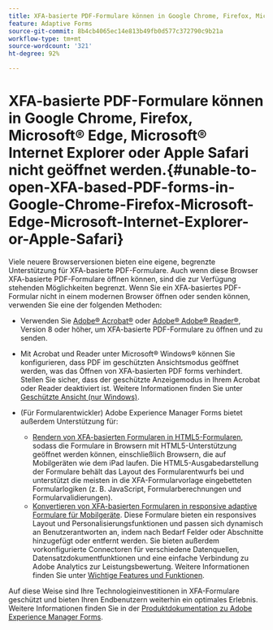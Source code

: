 ```yaml
---
title: XFA-basierte PDF-Formulare können in Google Chrome, Firefox, Microsoft® Edge, Microsoft® Internet Explorer oder Apple Safari nicht geöffnet werden.
feature: Adaptive Forms
source-git-commit: 8b4cb4065ec14e813b49fb0d577c372790c9b21a
workflow-type: tm+mt
source-wordcount: '321'
ht-degree: 92%

---
```



# XFA-basierte PDF-Formulare können in Google Chrome, Firefox, Microsoft® Edge, Microsoft® Internet Explorer oder Apple Safari nicht geöffnet werden.{#unable-to-open-XFA-based-PDF-forms-in-Google-Chrome-Firefox-Microsoft-Edge-Microsoft-Internet-Explorer-or-Apple-Safari}

Viele neuere Browserversionen bieten eine eigene, begrenzte Unterstützung für XFA-basierte PDF-Formulare. Auch wenn diese Browser XFA-basierte PDF-Formulare öffnen können, sind die zur Verfügung stehenden Möglichkeiten begrenzt. Wenn Sie ein XFA-basiertes PDF-Formular nicht in einem modernen Browser öffnen oder senden können, verwenden Sie eine der folgenden Methoden:

* Verwenden Sie [Adobe® Acrobat®](https://www.adobe.com/acrobat.html) oder [Adobe® Adobe® Reader®](https://get.adobe.com/de/reader/), Version 8 oder höher, um XFA-basierte PDF-Formulare zu öffnen und zu senden.
* Mit Acrobat und Reader unter Microsoft® Windows® können Sie konfigurieren, dass PDF im geschützten Ansichtsmodus geöffnet werden, was das Öffnen von XFA-basierten PDF forms verhindert. Stellen Sie sicher, dass der geschützte Anzeigemodus in Ihrem Acrobat oder Reader deaktiviert ist. Weitere Informationen finden Sie unter [Geschützte Ansicht (nur Windows)](https://helpx.adobe.com/de/reader/using/protected-mode-windows.html).
* (Für Formularentwickler) Adobe Experience Manager Forms bietet außerdem Unterstützung für:

   * [Rendern von XFA-basierten Formularen in HTML5-Formularen](https://experienceleague.adobe.com/docs/experience-manager-65/forms/html5-forms/introduction.html?lang=de#key-capabilities-of-html-forms-br), sodass die Formulare in Browsern mit HTML5-Unterstützung geöffnet werden können, einschließlich Browsern, die auf Mobilgeräten wie dem iPad laufen. Die HTML5-Ausgabedarstellung der Formulare behält das Layout des Formularentwurfs bei und unterstützt die meisten in die XFA-Formularvorlage eingebetteten Formularlogiken (z. B. JavaScript, Formularberechnungen und Formularvalidierungen).
   * [Konvertieren von XFA-basierten Formularen in responsive adaptive Formulare für Mobilgeräte](https://experienceleague.adobe.com/docs/experience-manager-65/forms/adaptive-forms-basic-authoring/creating-adaptive-form.html?lang=de#create-an-adaptive-form-based-on-an-xfa-form-template). Diese Formulare bieten ein responsives Layout und Personalisierungsfunktionen und passen sich dynamisch an Benutzerantworten an, indem nach Bedarf Felder oder Abschnitte hinzugefügt oder entfernt werden. Sie bieten außerdem vorkonfigurierte Connectoren für verschiedene Datenquellen, Datensatzdokumentfunktionen und eine einfache Verbindung zu Adobe Analytics zur Leistungsbewertung. Weitere Informationen finden Sie unter [Wichtige Features und Funktionen](https://experienceleague.adobe.com/docs/experience-manager-cloud-service/content/forms/forms-overview/home.html?lang=de).

Auf diese Weise sind Ihre Technologieinvestitionen in XFA-Formulare geschützt und bieten Ihren Endbenutzern weiterhin ein optimales Erlebnis. Weitere Informationen finden Sie in der [Produktdokumentation zu Adobe Experience Manager Forms](https://experienceleague.adobe.com/docs/experience-manager-cloud-service/content/forms/forms-overview/home.html?lang=de).
